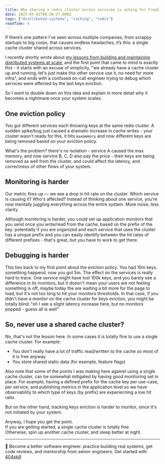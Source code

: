 ```yaml
---
title: Why sharing a redis cluster across services is asking for trouble
date: 2025-05-01T08:38:27.000Z
tags: ["distributed-systems", "caching", "redis"]
readTime: 4
---
```


If there’s one pattern I’ve seen across multiple companies, from scrappy startups to big corps, that causes endless headaches, it’s this: a single cache cluster shared across services.

I recently shortly wrote about [my lessons from building and maintaining distributed systems at scale](https://www.16elt.com/2025/04/19/lessons-from-distributed-systems/), and the first point that came to mind is exactly this - it starts with an excuse of simplicity, "we already have a cache cluster up and running, let's just make this other service use it, no need for more infra", and ends with a confused on-call engineer trying to debug which services were affected by the last keys eviction.

So I want to double down on this idea and explain in more detail why it becomes a nightmare once your system scales.

## One eviction policy
You got different services each throwing keys at the same redis cluster.
A sudden spike/bug just caused a dramatic increase in cache writes - your cluster wasn't ready for this, it hits `maxmemory` and now different keys are being removed based on your eviction policy.

What's the problem? there's no isolation - service A caused the max memory, and now service B, C, D also pay the price - their keys are being removed as well from the cluster, and could affect the latency, and correctness of other flows of your system.

## Monitoring is harder
Our metric fires up — we see a drop in hit rate on the cluster. Which service is causing it? Who's affected? Instead of thinking about one service, you’re now mentally juggling everything across the entire system. More noise, less clarity.

Although monitoring is harder, you could set up application monitors that you send once you write/read from the cache, based on the prefix of the key. potentially if you are organized and each service that uses the cluster has a unique prefix and you can easily identify between the hit rates of different prefixes - that's great, but you have to work to get there.

## Debugging is harder
This ties back to my first point about the eviction policy.
You had 10m keys. something happend. now you got 5m.
The effect on the services is really hard to trace.
One service might have lost 100k keys, and you barely see a difference in its monitors, but it doesn't mean your users are not feeling something is off, maybe today the are waiting a bit more for the page to load, but it's not too long to hit your monitors thresholds.
In that case, if you didn't have a monitor on the cache cluster for keys eviction, you might be totally blind.."oh I see a slight latency increase here, but no monitors popped - guess all is well"

## So, never use a shared cache cluster?
No, that's not the lesson here.
In some cases it is totally fine to use a single cache cluster.
For example:

* You don't really have a lot of traffic read/written to the cache so most of it is free anyway
* You store shared static data (for example, feature flags)

Also note that some of the points I was making here against using a single cache cluster, can be somewhat mitigated by having good monitoring set in place.
For example, having a defined prefix for the cache key per use-case, per service, and publishing metrics in the application level so we have observability to which type of keys (by prefix) are experiecning a low hit ratio.

But on the other hand, tracking keys eviction is harder to monitor, since it's not initiated by your system.

Anyway, I hope you get the point.  
If you are getting started, a single cache cluster is totally fine.  
Otherwise, spin up another cache cluster, and sleep better at night.

<!-- PROMO BLOCK -->
---

🚨 Become a better software engineer. practice building real systems, get code reviews, and mentorship from senior engineers.
Get started with [404skill](https://404skill.github.io/#/)
<!-- END PROMO BLOCK -->